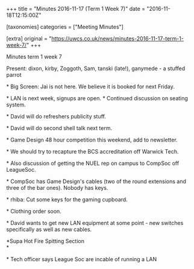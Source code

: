 +++
title = "Minutes 2016-11-17 (Term 1 Week 7)"
date = "2016-11-18T12:15:00Z"

[taxonomies]
categories = ["Meeting Minutes"]

[extra]
original = "https://uwcs.co.uk/news/minutes-2016-11-17-term-1-week-7/"
+++

<p>Minutes term 1 week 7<br/></p>

<!-- more -->

Present: dixon, kirby, Zoggoth, Sam, tanski (late\!), ganymede - a stuffed parrot

\* Big Screen: Jai is not here. We believe it is booked for next Friday.

\* LAN is next week, signups are open.
\* Continued discussion on seating system.

\* David will do refreshers publicity stuff.

\* David will do second shell talk next term.

\* Game Design 48 hour competition this weekend, add to newsletter.

\* We should try to recapture the BCS accreditation off Warwick Tech.

\* Also discussion of getting the NUEL rep on campus to CompSoc off LeagueSoc.

\* CompSoc has Game Design's cables (two of the round extensions and three of the
bar ones). Nobody has keys.

\* rhiba: Cut some keys for the gaming cupboard.

\* Clothing order soon.

\* David wants to get new LAN equipment at some point - new switches
specifically as well as new cables.  

*Supa Hot Fire Spitting Section  
*

\* Tech officer says League Soc are incable of running a LAN

